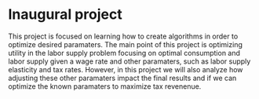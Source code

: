 # Inaugural project

This project is focused on learning how to create algorithms in order to optimize desired paramaters. The main point of this project is optimizing utility in the labor supply problem focusing on optimal consumption and labor supply given a wage rate and other paramaters, such as labor supply elasticity and tax rates. However, in this project we will also analyze how adjusting these other paramaters impact the final results and if we can optimize the known paramaters to maximize tax revenenue. 
